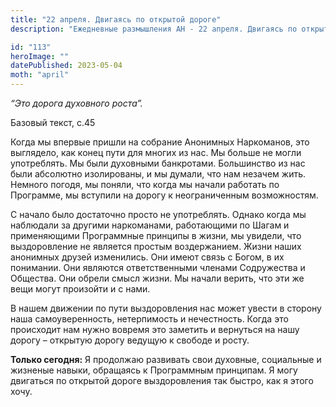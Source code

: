 ```yaml
---
title: "22 апреля. Двигаясь по открытой дороге"
description: "Ежедневные размышления АН - 22 апреля. Двигаясь по открытой дороге"

id: "113"
heroImage: ""
datePublished: 2023-05-04
moth: "april"
---
```


_“Это дорога духовного роста”._

Базовый текст, с.45

Когда мы впервые пришли на собрание Анонимных Наркоманов, это выглядело, как
конец пути для многих из нас. Мы больше не могли употреблять. Мы были
духовными банкротами. Большинство из нас были абсолютно изолированы, и мы
думали, что нам незачем жить. Немного погодя, мы поняли, что когда мы начали
работать по Программе, мы вступили на дорогу к неограниченным возможностям.

С начало было достаточно просто не употреблять. Однако когда мы наблюдали за
другими наркоманами, работающими по Шагам и применяющими Программные принципы
в жизни, мы увидели, что выздоровление не является простым воздержанием. Жизни
наших анонимных друзей изменились. Они имеют связь с Богом, в их понимании.
Они являются ответственными членами Содружества и Общества. Они обрели смысл
жизни. Мы начали верить, что эти же вещи могут произойти и с нами.

В нашем движении по пути выздоровления нас может увести в сторону наша
самоуверенность, нетерпимость и нечестность. Когда это происходит нам нужно
вовремя это заметить и вернуться на нашу дорогу – открытую дорогу ведущую к
свободе и росту.

**Только сегодня:** Я продолжаю развивать свои духовные, социальные и жизненые
навыки, обращаясь к Программным принципам. Я могу двигаться по открытой дороге
выздоровления так быстро, как я этого хочу.
